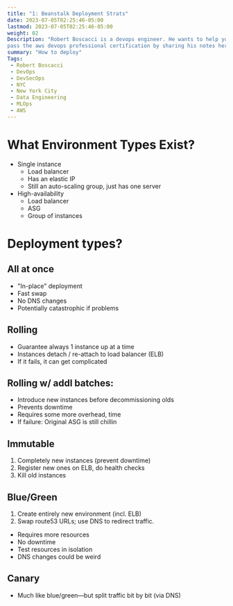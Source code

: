 ```yaml
---
title: "1: Beanstalk Deployment Strats"
date: 2023-07-05T02:25:46-05:00
lastmod: 2023-07-05T02:25:46-05:00
weight: 02
Description: "Robert Boscacci is a devops engineer. He wants to help you \
pass the aws devops professional certification by sharing his notes here." # Keep to 150-160 chars
summary: "How to deploy"
Tags:
 - Robert Boscacci
 - DevOps
 - DevSecOps
 - NYC
 - New York City
 - Data Engineering
 - MLOps
 - AWS
---
```


# What Environment Types Exist?
* Single instance
	- Load balancer
	- Has an elastic IP
	- Still an auto-scaling group, just has one server
* High-availability
	- Load balancer
	- ASG
	- Group of instances

# Deployment types?

## All at once
- "In-place" deployment
- Fast swap
- No DNS changes
- Potentially catastrophic if problems

## Rolling
- Guarantee always 1 instance up at a time
- Instances detach / re-attach to load balancer (ELB)
- If it fails, it can get complicated

## Rolling w/ addl batches:
- Introduce new instances before decommissioning olds
- Prevents downtime
- Requires some more overhead, time
- If failure: Original ASG is still chillin

## Immutable
1. Completely new instances (prevent downtime)
2. Register new ones on ELB, do health checks
3. Kill old instances

## Blue/Green
1. Create entirely new environment (incl. ELB)
2. Swap route53 URLs; use DNS to redirect traffic.
- Requires more resources
- No downtime
- Test resources in isolation
- DNS changes could be weird

## Canary
- Much like blue/green—but split traffic bit by bit (via DNS)